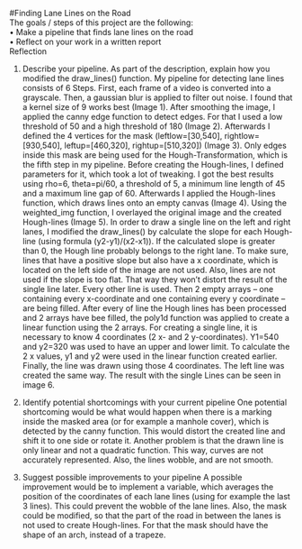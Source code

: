 #Finding Lane Lines on the Road  
The goals / steps of this project are the following:  
•	Make a pipeline that finds lane lines on the road  
•	Reflect on your work in a written report  
Reflection  
1. Describe your pipeline. As part of the description, explain how you modified the draw_lines() function.
My pipeline for detecting lane lines consists of 6 Steps. First, each frame of a video is converted into a grayscale. Then, a gaussian blur is applied to filter out noise. I found that a kernel size of 9 works best (Image 1). After smoothing the image, I applied the canny edge function to detect edges. For that I used a low threshold of 50 and a high threshold of 180 (Image 2). Afterwards I defined the 4 vertices for the mask (leftlow=[30,540], rightlow=[930,540], leftup=[460,320], rightup=[510,320]) (Image 3). Only edges inside this mask are being used for the Hough-Transformation, which is the fifth step in my pipeline. Before creating the Hough-lines, I defined parameters for it, which took a lot of tweaking. I got the best results using rho=6, theta=pi/60, a threshold of 5, a minimum line length of 45 and a maximum line gap of 60. Afterwards I applied the Hough-lines function, which draws lines onto an empty canvas (Image 4). Using the weighted_img function, I overlayed the original image and the created Hough-lines (Image 5).
In order to draw a single line on the left and right lanes, I modified the draw_lines() by calculate the slope for each Hough-line (using formula (y2-y1)/(x2-x1)). If the calculated slope is greater than 0, the Hough line probably belongs to the right lane. To make sure, lines that have a positive slope but also have a x coordinate, which is located on the left side of the image are not used. Also, lines are not used if the slope is too flat. That way they won’t distort the result of the single line later. Every other line is used. Then 2 empty arrays – one containing every x-coordinate and one containing every y coordinate – are being filled. After every of line the Hough lines has been processed and 2 arrays have bee filled, the poly1d function was applied to create a linear function using the 2 arrays. For creating a single line, it is necessary to know 4 coordinates (2 x- and 2 y-coordinates). Y1=540 and y2=320 was used to have an upper and lower limit. To calculate the 2 x values, y1 and y2 were used in the linear function created earlier. Finally, the line was drawn using those 4 coordinates. The left line was created the same way. The result with the single Lines can be seen in image 6.
  
  
  
2. Identify potential shortcomings with your current pipeline
One potential shortcoming would be what would happen when there is a marking inside the masked area (or for example a manhole cover), which is detected by the canny function. This would distort the created line and shift it to one side or rotate it. Another problem is that the drawn line is only linear and not a quadratic function.  This way, curves are not accurately represented. Also, the lines wobble, and are not smooth.
3. Suggest possible improvements to your pipeline
A possible improvement would be to implement a variable, which averages the position of the coordinates of each lane lines (using for example the last 3 lines). This could prevent the wobble of the lane lines. Also, the mask could be modified, so that the part of the road in between the lanes is not used to create Hough-lines. For that the mask should have the shape of an arch, instead of a trapeze. 

